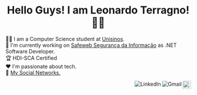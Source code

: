 <h1 align="center">Hello Guys! I am Leonardo Terragno!👨‍💻</h1>


👨‍🎓 I am a Computer Science student at <a href="http://www.unisinos.br/">Unisinos</a>.
<br />
:department_store: I'm currently working on <a href="https://safeweb.com.br/">Safeweb Segurança da Informação</a> as .NET Software Developer.
<br />
🏆 HDI-SCA Certified
<br />
:heart: I'm passionate about tech.
<br />
:link: <a href="https://linktr.ee/leobilha">My Social Networks.</a>

<a href="https://github.com/leobilha/">
    <img src="https://img.shields.io/github/followers/leobilha?label=follow&style=social" height="22" title="Follow me" align="right" alt="GitHub">
</a>

<a href="mailto:leeobilhaa@gmail.com">
    <img src="https://img.shields.io/badge/-Gmail-c14438?style=flat&logo=Gmail&logoColor=white" title="Send me an email" align="right" alt="Gmail">
</a>

<a href="https://www.linkedin.com/in/leonardo-bilha-terragno-614943124/">
    <img src="https://img.shields.io/badge/-LinkedIn-blue?style=flat&logo=Linkedin&logoColor=white" title="My Social Network" align="right" alt="LinkedIn">
</a>
<br />
